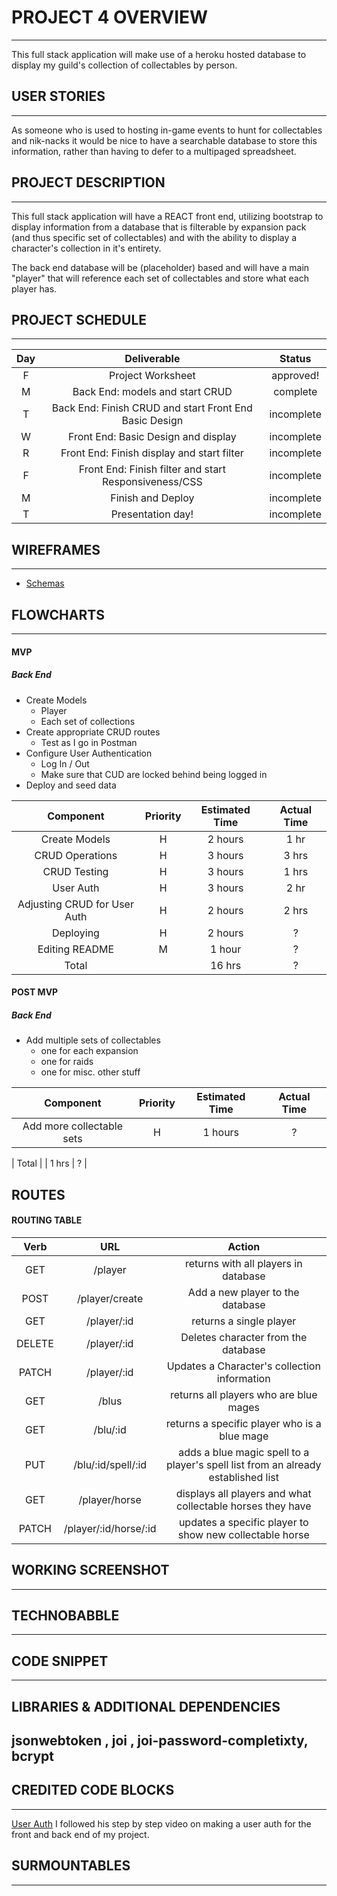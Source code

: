 # PROJECT 4 OVERVIEW

---

This full stack application will make use of a heroku hosted database to display my guild's collection of collectables by person.

## USER STORIES

---

As someone who is used to hosting in-game events to hunt for collectables and nik-nacks it would be nice to have a searchable database to store this information, rather than having to defer to a multipaged spreadsheet.

## PROJECT DESCRIPTION

---

This full stack application will have a REACT front end, utilizing bootstrap to display information from a database that is filterable by expansion pack (and thus specific set of collectables) and with the ability to display a character's collection in it's entirety.

The back end database will be (placeholder) based and will have a main "player" that will reference each set of collectables and store what each player has.

## PROJECT SCHEDULE

---

| Day |                      Deliverable                       |   Status   |
| :-: | :----------------------------------------------------: | :--------: |
|  F  |                   Project Worksheet                    | approved!  |
|  M  |            Back End: models and start CRUD             | complete |
|  T  | Back End: Finish CRUD and start Front End Basic Design | incomplete |
|  W  |          Front End: Basic Design and display           | incomplete |
|  R  |       Front End: Finish display and start filter       | incomplete |
|  F  | Front End: Finish filter and start Responsiveness/CSS  | incomplete |
|  M  |                   Finish and Deploy                    | incomplete |
|  T  |                   Presentation day!                    | incomplete |

## WIREFRAMES

---
- [Schemas](https://drive.google.com/file/d/1qx1lkxA-HW3QdKGKiwC09tfXzD4eTeeG/view?usp=sharing)

## FLOWCHARTS

---

#### MVP

##### Back End

- Create Models
  - Player
  - Each set of collections
- Create appropriate CRUD routes
  - Test as I go in Postman
- Configure User Authentication
  - Log In / Out
  - Make sure that CUD are locked behind being logged in
- Deploy and seed data

|          Component           | Priority | Estimated Time | Actual Time |
| :--------------------------: | :------: | :------------: | :---------: |
|        Create Models         |    H     |    2 hours     |      1 hr      |
|       CRUD Operations        |    H     |    3 hours     |      3 hrs      |
|         CRUD Testing         |    H     |    3 hours     |      1 hrs      |
|          User Auth           |    H     |    3 hours     |      2 hr      |
| Adjusting CRUD for User Auth |    H     |    2 hours     |      2 hrs      |
|          Deploying           |    H     |    2 hours     |      ?      |
|        Editing README        |    M     |     1 hour     |      ?      |
|            Total             |          |     16 hrs     |      ?      |

#### POST MVP

##### Back End

- Add multiple sets of collectables
  - one for each expansion
  - one for raids
  - one for misc. other stuff

|                       Component                        | Priority | Estimated Time | Actual Time |
| :----------------------------------------------------: | :------: | :------------: | :---------: |
|               Add more collectable sets                |    H     |    1 hours     |      ?      |

|                         Total                          |          |     1 hrs      |      ?      |

## ROUTES

#### ROUTING TABLE

|  Verb  |          URL          |                                      Action                                       |
| :----: | :-------------------: | :-------------------------------------------------------------------------------: |
|  GET   |        /player        |                       returns with all players in database                        |
|  POST  |    /player/create     |                         Add a new player to the database                          |
|  GET   |      /player/:id      |                              returns a single player                              |
| DELETE |      /player/:id      |                        Deletes character from the database                        |
| PATCH  |      /player/:id      |                   Updates a Character's collection information                    |
|  GET   |         /blus         |                      returns all players who are blue mages                       |
|  GET   |       /blu/:id        |                   returns a specific player who is a blue mage                    |
|  PUT   |  /blu/:id/spell/:id   | adds a blue magic spell to a player's spell list from an already established list |
|  GET   |     /player/horse     |            displays all players and what collectable horses they have             |
| PATCH  | /player/:id/horse/:id |              updates a specific player to show new collectable horse              |

## WORKING SCREENSHOT

---

## TECHNOBABBLE

---

## CODE SNIPPET

---

## LIBRARIES & ADDITIONAL DEPENDENCIES
jsonwebtoken , joi , joi-password-completixty, bcrypt
---

## CREDITED CODE BLOCKS
---
[User Auth](https://www.youtube.com/watch?v=xvqXCACX9k8)
I followed his step by step video on making a user auth for the front and back end of my project.

## SURMOUNTABLES

---